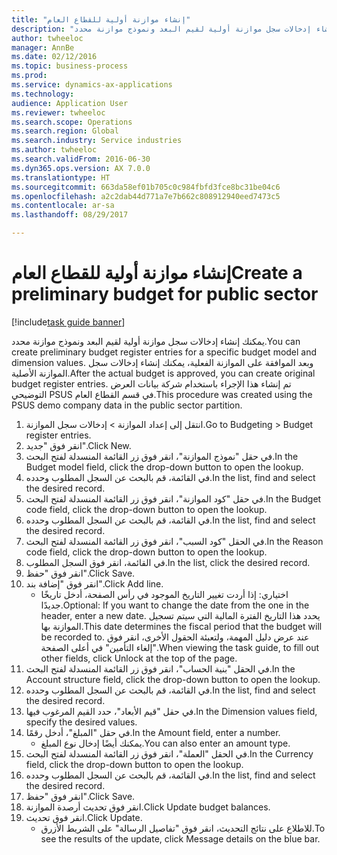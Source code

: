 ```yaml
--- 
title: "إنشاء موازنة أولية للقطاع العام"
description: "يمكنك إنشاء إدخالات سجل موازنة أولية لقيم البعد ونموذج موازنة محدد."
author: twheeloc
manager: AnnBe
ms.date: 02/12/2016
ms.topic: business-process
ms.prod: 
ms.service: dynamics-ax-applications
ms.technology: 
audience: Application User
ms.reviewer: twheeloc
ms.search.scope: Operations
ms.search.region: Global
ms.search.industry: Service industries
ms.author: twheeloc
ms.search.validFrom: 2016-06-30
ms.dyn365.ops.version: AX 7.0.0
ms.translationtype: HT
ms.sourcegitcommit: 663da58ef01b705c0c984fbfd3fce8bc31be04c6
ms.openlocfilehash: a2c2dab44d771a7e7b662c808912940eed7473c5
ms.contentlocale: ar-sa
ms.lasthandoff: 08/29/2017

---
```

# <a name="create-a-preliminary-budget-for-public-sector"></a><span data-ttu-id="c7298-103">إنشاء موازنة أولية للقطاع العام</span><span class="sxs-lookup"><span data-stu-id="c7298-103">Create a preliminary budget for public sector</span></span>

[!include[task guide banner](../../includes/task-guide-banner.md)]

<span data-ttu-id="c7298-104">يمكنك إنشاء إدخالات سجل موازنة أولية لقيم البعد ونموذج موازنة محدد.</span><span class="sxs-lookup"><span data-stu-id="c7298-104">You can create preliminary budget register entries for a specific budget model and dimension values.</span></span> <span data-ttu-id="c7298-105">وبعد الموافقة على الموازنة الفعلية، يمكنك إنشاء إدخالات سجل الموازنة الأصلية.</span><span class="sxs-lookup"><span data-stu-id="c7298-105">After the actual budget is approved, you can create original budget register entries.</span></span> <span data-ttu-id="c7298-106">تم إنشاء هذا الإجراء باستخدام شركة بيانات العرض التوضيحي PSUS في قسم القطاع العام.</span><span class="sxs-lookup"><span data-stu-id="c7298-106">This procedure was created using the PSUS demo company data in the public sector partition.</span></span>

1. <span data-ttu-id="c7298-107">انتقل إلى إعداد الموازنة > إدخالات سجل الموازنة.</span><span class="sxs-lookup"><span data-stu-id="c7298-107">Go to Budgeting > Budget register entries.</span></span>
2. <span data-ttu-id="c7298-108">انقر فوق "جديد".</span><span class="sxs-lookup"><span data-stu-id="c7298-108">Click New.</span></span>
3. <span data-ttu-id="c7298-109">في حقل "‏‫نموذج الموازنة‬"، انقر فوق زر القائمة المنسدلة لفتح البحث.</span><span class="sxs-lookup"><span data-stu-id="c7298-109">In the Budget model field, click the drop-down button to open the lookup.</span></span>
4. <span data-ttu-id="c7298-110">في القائمة، قم بالبحث عن السجل المطلوب وحدده.</span><span class="sxs-lookup"><span data-stu-id="c7298-110">In the list, find and select the desired record.</span></span>
5. <span data-ttu-id="c7298-111">في حقل "‏‫كود الموازنة‬"، انقر فوق زر القائمة المنسدلة لفتح البحث.</span><span class="sxs-lookup"><span data-stu-id="c7298-111">In the Budget code field, click the drop-down button to open the lookup.</span></span>
6. <span data-ttu-id="c7298-112">في القائمة، قم بالبحث عن السجل المطلوب وحدده.</span><span class="sxs-lookup"><span data-stu-id="c7298-112">In the list, find and select the desired record.</span></span>
7. <span data-ttu-id="c7298-113">في الحقل "‏‫كود السبب‬"، انقر فوق زر القائمة المنسدلة لفتح البحث.</span><span class="sxs-lookup"><span data-stu-id="c7298-113">In the Reason code field, click the drop-down button to open the lookup.</span></span>
8. <span data-ttu-id="c7298-114">في القائمة، انقر فوق السجل المطلوب.</span><span class="sxs-lookup"><span data-stu-id="c7298-114">In the list, click the desired record.</span></span>
9. <span data-ttu-id="c7298-115">انقر فوق "حفظ".</span><span class="sxs-lookup"><span data-stu-id="c7298-115">Click Save.</span></span>
10. <span data-ttu-id="c7298-116">انقر فوق "إضافة بند".</span><span class="sxs-lookup"><span data-stu-id="c7298-116">Click Add line.</span></span>
    * <span data-ttu-id="c7298-117">اختياري: إذا أردت تغيير التاريخ الموجود في رأس الصفحة، أدخل تاريخًا جديدًا.</span><span class="sxs-lookup"><span data-stu-id="c7298-117">Optional: If you want to change the date from the one in the header, enter a new date.</span></span> <span data-ttu-id="c7298-118">يحدد هذا التاريخ الفترة المالية التي سيتم تسجيل الموازنة بها.</span><span class="sxs-lookup"><span data-stu-id="c7298-118">This date determines the fiscal period that the budget will be recorded to.</span></span> <span data-ttu-id="c7298-119">عند عرض دليل المهمة، ولتعبئة الحقول الأخرى، انقر فوق "إلغاء التأمين" في أعلى الصفحة.</span><span class="sxs-lookup"><span data-stu-id="c7298-119">When viewing the task guide, to fill out other fields, click Unlock at the top of the page.</span></span>  
11. <span data-ttu-id="c7298-120">في الحقل "بنية الحساب"، انقر فوق زر القائمة المنسدلة لفتح البحث.</span><span class="sxs-lookup"><span data-stu-id="c7298-120">In the Account structure field, click the drop-down button to open the lookup.</span></span>
12. <span data-ttu-id="c7298-121">في القائمة، قم بالبحث عن السجل المطلوب وحدده.</span><span class="sxs-lookup"><span data-stu-id="c7298-121">In the list, find and select the desired record.</span></span>
13. <span data-ttu-id="c7298-122">في حقل "‏‫قيم الأبعاد‬"، حدد القيم المرغوب فيها.</span><span class="sxs-lookup"><span data-stu-id="c7298-122">In the Dimension values field, specify the desired values.</span></span>
14. <span data-ttu-id="c7298-123">في حقل "المبلغ"، أدخل رقمًا.</span><span class="sxs-lookup"><span data-stu-id="c7298-123">In the Amount field, enter a number.</span></span>
    * <span data-ttu-id="c7298-124">يمكنك أيضًا إدخال نوع المبلغ.</span><span class="sxs-lookup"><span data-stu-id="c7298-124">You can also enter an amount type.</span></span>  
15. <span data-ttu-id="c7298-125">في الحقل "العملة"، انقر فوق زر القائمة المنسدلة لفتح البحث.</span><span class="sxs-lookup"><span data-stu-id="c7298-125">In the Currency field, click the drop-down button to open the lookup.</span></span>
16. <span data-ttu-id="c7298-126">في القائمة، قم بالبحث عن السجل المطلوب وحدده.</span><span class="sxs-lookup"><span data-stu-id="c7298-126">In the list, find and select the desired record.</span></span>
17. <span data-ttu-id="c7298-127">انقر فوق "حفظ".</span><span class="sxs-lookup"><span data-stu-id="c7298-127">Click Save.</span></span>
18. <span data-ttu-id="c7298-128">انقر فوق تحديث أرصدة الموازنة.</span><span class="sxs-lookup"><span data-stu-id="c7298-128">Click Update budget balances.</span></span>
19. <span data-ttu-id="c7298-129">انقر فوق تحديث.</span><span class="sxs-lookup"><span data-stu-id="c7298-129">Click Update.</span></span>
    * <span data-ttu-id="c7298-130">للاطلاع على نتائج التحديث، انقر فوق "تفاصيل الرسالة" على الشريط الأزرق.</span><span class="sxs-lookup"><span data-stu-id="c7298-130">To see the results of the update, click Message details on the blue bar.</span></span>  


